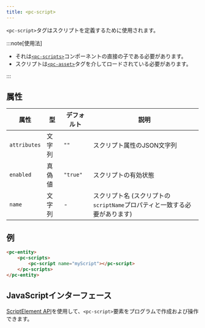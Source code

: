 ```yaml
---
title: <pc-script>
---
```


`<pc-script>`タグはスクリプトを定義するために使用されます。

:::note[使用法]

* それは[`<pc-scripts>`](../pc-scripts)コンポーネントの直接の子である必要があります。
* スクリプトは[`<pc-asset>`](../pc-asset)タグを介してロードされている必要があります。

:::

## 属性

<div className="attribute-table">

| 属性 | 型 | デフォルト | 説明 |
| --- | --- | --- | --- |
| `attributes` | 文字列 | `""` | スクリプト属性のJSON文字列 |
| `enabled` | 真偽値 | `"true"` | スクリプトの有効状態 |
| `name` | 文字列 | - | スクリプト名 (スクリプトの`scriptName`プロパティと一致する必要があります) |

</div>

## 例

```html
<pc-entity>
    <pc-scripts>
        <pc-script name="myScript"></pc-script>
    </pc-scripts>
</pc-entity>
```

## JavaScriptインターフェース

[ScriptElement API](https://api.playcanvas.com/web-components/classes/ScriptElement.html)を使用して、`<pc-script>`要素をプログラムで作成および操作できます。
